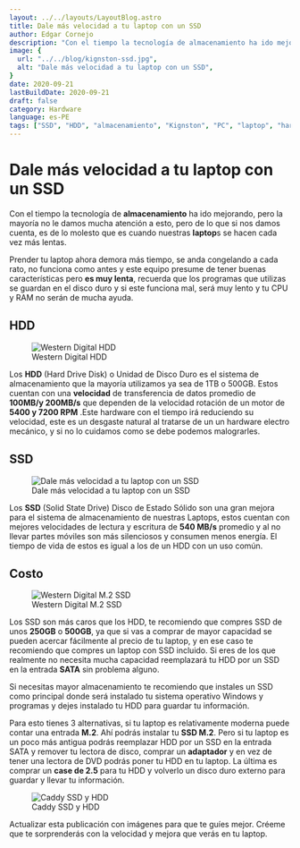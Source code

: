 ```yaml
---
layout: ../../layouts/LayoutBlog.astro
title: Dale más velocidad a tu laptop con un SSD
author: Edgar Cornejo
description: "Con el tiempo la tecnología de almacenamiento ha ido mejorando, pero la mayoría no le damos mucha atención a esto, pero de lo que si nos damos cuenta, es de lo molesto que es cuando nuestras laptops se hacen cada vez más lentas."
image: {
  url: "../../blog/kignston-ssd.jpg",
  alt: "Dale más velocidad a tu laptop con un SSD",
}  
date: 2020-09-21
lastBuildDate: 2020-09-21
draft: false
category: Hardware
language: es-PE
tags: ["SSD", "HDD", "almacenamiento", "Kignston", "PC", "laptop", "hardware"]
---
```


# Dale más velocidad a tu laptop con un SSD

Con el tiempo la tecnología de **almacenamiento** ha ido mejorando, pero la mayoría no le damos mucha atención a esto, pero de lo que si nos damos cuenta, es de lo molesto que es cuando nuestras **laptop**s se hacen cada vez más lentas.

Prender tu laptop ahora demora más tiempo, se anda congelando a cada rato, no funciona como antes y este equipo presume de tener buenas características pero **es muy lenta**, recuerda que los programas que utilizas se guardan en el disco duro y si este funciona mal, será muy lento  y tu CPU y RAM no serán de mucha ayuda.

## HDD

<figure>
  <img src="../../blog/western-digital-hdd.jpg" alt="Western Digital HDD"/>
  <figcaption>Western Digital HDD</figcaption>
</figure>

Los **HDD** (Hard Drive Disk) o Unidad de Disco Duro es el sistema de almacenamiento que la mayoría utilizamos ya sea de 1TB o 500GB. Estos cuentan con una **velocidad** de transferencia de datos promedio de **100MB/y 200MB/s** que dependen de la velocidad rotación de un motor de **5400 y 7200 RPM** .Este hardware con el tiempo irá reduciendo su velocidad, este es un desgaste natural al tratarse de un un hardware electro mecánico, y si no lo cuidamos como se debe podemos malograrles.

## SSD

<figure>
  <img src="../../blog/kignston-ssd.jpg" alt="Dale más velocidad a tu laptop con un SSD"/>
  <figcaption>Dale más velocidad a tu laptop con un SSD</figcaption>
</figure>

Los **SSD** (Solid State Drive) Disco de Estado Sólido son una gran mejora para el sistema de almacenamiento de nuestras Laptops, estos cuentan con mejores velocidades de lectura y escritura de **540 MB/s** promedio y al no llevar partes móviles son más silenciosos y consumen menos energía. El tiempo de vida de estos es igual a los de un HDD con un uso común.

## Costo

<figure>
  <img src="../../blog/western-digital-m2-ssd.jpg" alt="Western Digital M.2 SSD"/>
  <figcaption>Western Digital M.2 SSD</figcaption>
</figure>

Los SSD son más caros que los HDD, te recomiendo que compres SSD de unos **250GB** o **500GB**, ya que si vas a comprar de mayor capacidad se pueden acercar fácilmente al precio de tu laptop, y en ese caso te recomiendo que compres un laptop con SSD incluido. Si eres de los que realmente  no necesita mucha capacidad reemplazará tu HDD por un SSD en la entrada **SATA** sin problema alguno.

Si necesitas mayor almacenamiento te recomiendo que instales un SSD como principal donde será instalado tu sistema operativo Windows y programas y dejes instalado tu HDD para guardar tu información.

Para esto tienes 3 alternativas, si tu laptop es relativamente moderna puede contar una entrada **M.2**. Ahí podrás instalar tu **SSD M.2**. Pero si tu laptop es un poco más antigua podrás reemplazar HDD por un SSD en la entrada SATA y remover tu lectora de disco, comprar un **adaptador** y en vez de tener una lectora de DVD podrás poner tu HDD en tu laptop. La última es comprar un **case de 2.5** para tu HDD y volverlo un disco duro externo para guardar y llevar tu información. 

<figure>
  <img src="../../blog/caddy-ssd-y-hdd.jpg" alt="Caddy SSD y HDD"/>
  <figcaption>Caddy SSD y HDD</figcaption>
</figure>

Actualizar esta publicación con imágenes para que te guíes mejor. Créeme que te sorprenderás con la velocidad y mejora que verás en tu laptop.